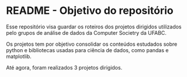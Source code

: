 # README - Objetivo do repositório

Esse repositório visa guardar os roteiros dos projetos dirigidos utilizados pelo grupos de análise de dados da Computer Societry da UFABC.

Os projetos tem por objetivo consolidar os conteúdos estudados sobre python e bibliotecas usadas para ciência de dados, como pandas e matplotlib.

Até agora, foram realizados 3 projetos dirigidos.